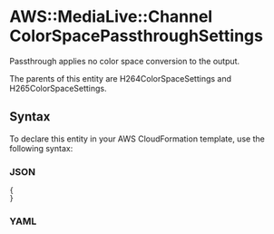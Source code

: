 # AWS::MediaLive::Channel ColorSpacePassthroughSettings<a name="aws-properties-medialive-channel-colorspacepassthroughsettings"></a>

Passthrough applies no color space conversion to the output\.

The parents of this entity are H264ColorSpaceSettings and H265ColorSpaceSettings\.

## Syntax<a name="aws-properties-medialive-channel-colorspacepassthroughsettings-syntax"></a>

To declare this entity in your AWS CloudFormation template, use the following syntax:

### JSON<a name="aws-properties-medialive-channel-colorspacepassthroughsettings-syntax.json"></a>

```
{
}
```

### YAML<a name="aws-properties-medialive-channel-colorspacepassthroughsettings-syntax.yaml"></a>

```

```
